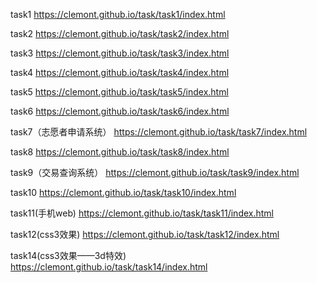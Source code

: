 task1  https://clemont.github.io/task/task1/index.html

task2  https://clemont.github.io/task/task2/index.html

task3  https://clemont.github.io/task/task3/index.html

task4  https://clemont.github.io/task/task4/index.html

task5  https://clemont.github.io/task/task5/index.html

task6  https://clemont.github.io/task/task6/index.html

task7（志愿者申请系统）  https://clemont.github.io/task/task7/index.html

task8  https://clemont.github.io/task/task8/index.html

task9（交易查询系统）  https://clemont.github.io/task/task9/index.html

task10  https://clemont.github.io/task/task10/index.html

task11(手机web)  https://clemont.github.io/task/task11/index.html

task12(css3效果)  https://clemont.github.io/task/task12/index.html

task14(css3效果——3d特效)  https://clemont.github.io/task/task14/index.html